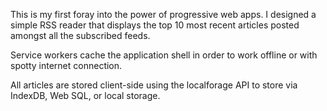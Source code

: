 This is my first foray into the power of progressive web apps. I designed
a simple RSS reader that displays the top 10 most recent articles posted
amongst all the subscribed feeds.

Service workers cache the application shell in order to work offline or with
spotty internet connection.

All articles are stored client-side using the localforage API to store
via IndexDB, Web SQL, or local storage.
